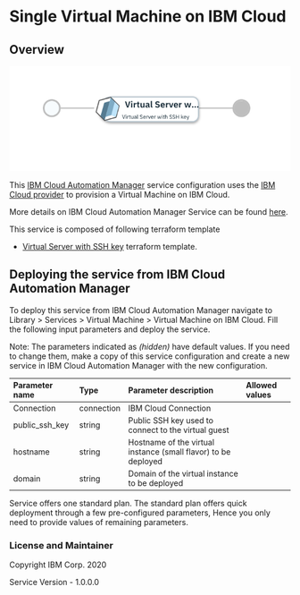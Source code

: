 # Single Virtual Machine on IBM Cloud

## Overview
![alt text](./VMOnIBMCloud.png)

This [IBM Cloud Automation Manager](https://www.ibm.com/support/knowledgecenter/en/SS2L37/product_welcome_cloud_automation_manager.html) service configuration uses the [IBM Cloud provider](https://cloud.ibm.com/docs/terraform?topic=terraform-tf-provider) to provision a Virtual Machine on IBM Cloud.

More details on IBM Cloud Automation Manager Service can be found [here](https://www.ibm.com/support/knowledgecenter/en/SS2L37_4.2.0.0/cam_managing_services.html).

This service is composed of following terraform template

- [Virtual Server with SSH key](https://github.com/IBM-CAMHub-Open/starterlibrary/tree/2.4/BlueMix/terraform/hcl/scenario1 ) terraform template.

## Deploying the service from IBM Cloud Automation Manager

To deploy this service from IBM Cloud Automation Manager navigate to Library > Services > Virtual Machine > Virtual Machine on IBM Cloud. Fill the following input parameters and deploy the service.

Note: The parameters indicated as _(hidden)_ have default values.  If you need to change them, make a copy of this service configuration and create a new service in IBM Cloud Automation Manager with the new configuration. 

| Parameter name                  | Type            | Parameter description             | Allowed values |
| :---                            | :---            | :---                              | :---           |
| Connection                      | connection      | IBM Cloud Connection              | |
| public_ssh_key                  | string          | Public SSH key used to connect to the virtual guest                                                                                   | |
| hostname                        | string          | Hostname of the virtual instance (small flavor) to be deployed                                                                          | |
| domain                          | string          | Domain of the virtual instance to be deployed                                                                                | |

Service offers one standard plan. The standard plan offers quick deployment through a few pre-configured parameters, Hence you only need to provide values of remaining parameters.

### License and Maintainer

Copyright IBM Corp. 2020

Service Version - 1.0.0.0  
 